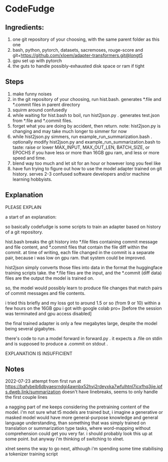 # CodeFudge

## Ingredients:

1. one git repository of your choosing, with the same parent folder as this one
2. bash, python, pytorch, datasets, sacremoses, rouge-score and git+https://github.com/xloem/adapter-transformers.git@longt5
3. gpu set up with pytorch
4. the guts to handle possibly-exhausted disk space or ram if tight

## Steps

1. make funny noises
2. in the git repository of your choosing, run hist.bash. generates *.file and *.commit files in parent directory
3. squirm around confusedly
4. while waiting for hist.bash to boil, run hist2json.py . generates test.json from *.file and *.commit files.
5. forget what you are doing by accident, then return.
   note: hist2json.py is changing and may take much longer to simmer for now
6. while hist2json.py simmers, run example_run_summarization.bash . optionally modify hist2json.py and example_run_summarization.bash to taste: raise or lower MAX_INPUT, MAX_OUT_LEN, BATCH_SIZE, or EPOCHS if you have less or more than 16GB gpu ram, and less or more speed and time.
7. blend way too much and let sit for an hour or however long you feel like
8. have fun trying to figure out how to use the model adapter trained on git history. serves 2-3 confused software developers and/or machine learning hobbyists.

## Explanation

PLEASE EXPLAIN

a start of an explanation:

so basically codefudge is some scripts to train an adapter based on
history of a git repository.

hist.bash breaks the git history into *.file files containing commit
message and file content, and *.commit files that contain the file
diff within the commit.    at time of writing, each file changed in
the commit is a separate pair, because i was low on gpu ram. that
system could be improved.

hist2json simply converts those files into data in the format the
huggingface training scripts take. the *.file files are the input, and
the *.commit (diff data) files are the output the model is trained on.

so, the model would possibly learn to produce file changes that match
pairs of commit messages and file contents.

i tried this briefly and my loss got to around 1.5 or so (from 9 or
10) within a few hours on the 16GB gpu i got with google colab pro+
[before the session was terminated and gpu access disabled]

the final trained adapter is only a few megabytes large, despite the
model being several gigabytes.

there's code to run a model forward in forward.py . it expects
a .file on stdin and is supposed to produce a .commit on stdout .

EXPLANATION IS INSUFFICIENT

## Notes 

2022-07-23
attempt from first run at https://bafybeib6dbyaesrndgi4awnbx52hvj2rdeyxka7wfulhtnl7icxfhq3jie.ipfs.dweb.link/summarization
doesn't have linebreaks, seems to only handle the first couple lines

a nagging part of me keeps considering the pretraining content of the
model. i'm not sure what t5 models are trained but, i imagine a
generative or masked model would have more general-purpose knowledge
and general language understanding, than something that was simply
trained on translation or summarization type tasks, where word-mapping
without comprehension could get you very far. i should probably look
this up at some point. but anyway i'm thinking of switching to xlnet.

xlnet seems the way to go next, although i'm spending some time stabilising a tokenizer training script
